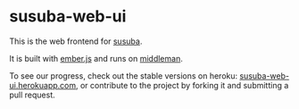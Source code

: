 susuba-web-ui
=============

This is the web frontend for [susuba](https://github.com/rathrio/susuba).

It is built with [ember.js](http://emberjs.com/) and runs on [middleman](http://middlemanapp.com/).

To see our progress, check out the stable versions on heroku: [susuba-web-ui.herokuapp.com](susuba-web-ui.herokuapp.com),
or contribute to the project by forking it and submitting a pull request.
